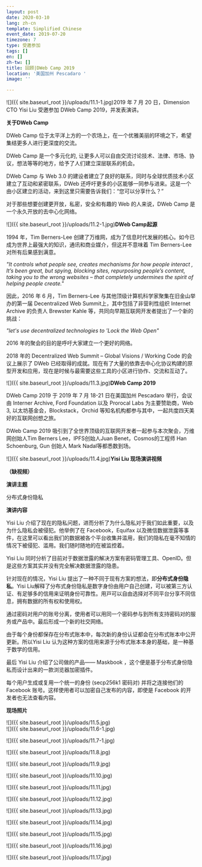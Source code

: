 ```yaml
---
layout: post
date: 2020-03-10
lang: zh-cn
template: Simplified Chinese
event_date: 2019-07-20
timezone: 7
type: 受邀参加
tags: []
en: []
zh-tw: []
title: 回顾|DWeb Camp 2019
location: '美国加州 Pescadaro '
image: ''

---
```

![]({{ site.baseurl_root }}/uploads/11.1-1.jpg)2019 年 7 月 20 日，Dimension CTO Yisi Liu 受邀参加 DWeb Camp 2019，并发表演讲。

**关于DWeb Camp**

DWeb Camp 位于太平洋上方的一个农场上，在一个优雅美丽的环境之下，希望集结更多人进行更深度的交流。

DWeb Camp 是一个多元化的, 让更多人可以自由交流讨论技术、法律、市场、协议，想法等等的地方，给予了人们建立深层联系的机会。

DWeb Camp 与 Web 3.0 的建设者建立了良好的联系，同时与全球优质技术小区建立了互动和紧密联系，DWeb 还呼吁更多的小区能够一同参与进来。这是一个由小区建立的活动，来到这里只需要告诉我们：“您可以分享什么？”

对于那些想要创建更开放，私密，安全和有趣的 Web 的人来说，DWeb Camp 是一个永久开放的去中心化网络。

![]({{ site.baseurl_root }}/uploads/11.2-1.jpg)**DWeb Camp起源**

1994 年，Tim Berners-Lee 创建了万维网，成为了信息时代发展的核心。如今已成为世界上最强大的知识，通讯和商业媒介，但这并不意味着 Tim Berners-Lee 对所有后果感到满意。

_"It controls what people see, creates mechanisms for how people interact , It’s been great, but spying, blocking sites, repurposing people’s content, taking you to the wrong websites – that completely undermines the spirit of helping people create."_

因此，2016 年 6 月，Tim Berners-Lee 与其他顶级计算机科学家聚集在旧金山举办的第一届 Decentralized Web Summit上，其中包括了非营利性组织 Internet Archive 的负责人 Brewster Kahle 等，共同向早期互联网开发者提出了一个新的挑战：

_"let's use decentralized technologies to 'Lock the Web Open"_

2016 年的聚会的目的是呼吁大家建立一个更好的网络。

2018 年的 Decentralized Web Summit – Global Visions / Working Code 的会议上展示了 DWeb 已经取得的成就。现在有了大量的依靠去中心化协议构建的原型开发和应用，现在是时候与最需要这些工具的小区进行协作、交流和互动了。

![]({{ site.baseurl_root }}/uploads/11.3.jpg)**DWeb Camp 2019**

DWeb Camp 2019 于 2019 年 7 月 18-21 日在美国加州 Pescadaro 举行，会议由 Interner Archive, Ford Foundation 以及 Prorocal Labs 为主要赞助商，Web 3, 以太坊基金会，Blockstack，Orchid 等知名机构都参与其中，一起共度四天美好的互联网创想之旅。

DWeb Camp 2019 吸引到了全世界顶级的互联网开发者一起参与本次聚会，万维网创始人Tim Berners Lee，IPFS创始人Juan Benet，Cosmos的工程师 Han Schoenburg, Gun 创始人 Mark Nadal等都悉数到场。

![]({{ site.baseurl_root }}/uploads/11.4.jpg)**Yisi Liu 现场演讲视频**

**（缺视频）**

**演讲主题**

分布式身份隐私

**演讲内容**

Yisi Liu 介绍了现在的隐私问题，进而分析了为什么隐私对于我们如此重要，以及为什么隐私会被侵犯。他举例了在 Facebook，Equifax 以及微信数据泄露等事件，在这里可以看出我们的数据被各个平台收集并滥用，我们的隐私在毫不知情的情况下被侵犯、滥用。我们随时随地的在被监控着。

Yisi Liu 同时分析了目前对于数据泄露的解决方案有密码管理工具、OpenID。但是这些方案其实并没有完全解决数据泄露的隐患。

针对现在的情况，Yisi Liu 提出了一种不同于现有方案的想法，即**分布式身份隐私**。Yisi Liu解释了分布式身份隐私是数字身份由用户自己创建，可以被第三⽅认证、有足够多的信用来证明身份可靠性。用⼾可以自由选择对不同平台分享不同信息，拥有数据的所有权和使用权。

通过密码对用户的账号分离，使用者可以用同一个密码参与到所有支持密码对的服务或产品中。最后形成一个新的社交网络。

由于每个身份都保存在分布式账本中，每次新的身份认证都会在分布式账本中公开更新。所以Yisi Liu 认为这种方案的信用来源于分布式账本本身的基础，是一种基于数学的信用。

最后 Yisi Liu 介绍了公司做的产品—— Maskbook ，这个便是基于分布式身份隐私而设计出来的一款浏览器加密插件。

每个用户生成或复用一个统⼀的身份 (secp256k1 密码对) 并将之连接他们的 Facebook 账号。这样使用者可以加密自己发布的内容，即使是 Facebook 的开发者也无法查看内容。

**现场照片**

![]({{ site.baseurl_root }}/uploads/11.5.jpg)  
![]({{ site.baseurl_root }}/uploads/11.6-1.jpg)

![]({{ site.baseurl_root }}/uploads/11.7-1.jpg)

![]({{ site.baseurl_root }}/uploads/11.8.jpg)

![]({{ site.baseurl_root }}/uploads/11.9.jpg)

![]({{ site.baseurl_root }}/uploads/11.10.jpg)

![]({{ site.baseurl_root }}/uploads/11.11.jpg)

![]({{ site.baseurl_root }}/uploads/11.12.jpg)

![]({{ site.baseurl_root }}/uploads/11.13.jpg)

![]({{ site.baseurl_root }}/uploads/11.14.jpg)

![]({{ site.baseurl_root }}/uploads/11.15.jpg)

![]({{ site.baseurl_root }}/uploads/11.16.jpg)

![]({{ site.baseurl_root }}/uploads/11.17.jpg)